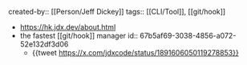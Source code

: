 created-by:: [[Person/Jeff Dickey]]
tags:: [[CLI/Tool]], [[git/hook]]

- https://hk.jdx.dev/about.html
- the fastest [[git/hook]] manager
  id:: 67b5af69-3038-4856-a072-52e132df3d06
	- {{tweet https://x.com/jdxcode/status/1891606050119278853}}